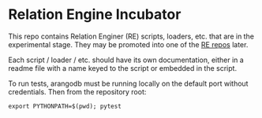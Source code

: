 # Relation Engine Incubator

This repo contains Relation Enginer (RE) scripts, loaders, etc. that are in the experimental stage.
They may be promoted into one of the [RE repos](https://kbase.github.io/) later.

Each script / loader / etc. should have its own documentation, either in a readme file with a name
keyed to the script or embedded in the script.

To run tests, arangodb must be running locally on the default port without credentials.
Then from the repository root:
```
export PYTHONPATH=$(pwd); pytest
```